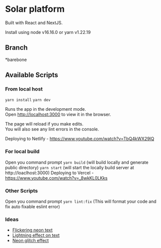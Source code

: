 # Solar platform

Built with React and NextJS.

Install using node v16.16.0 or yarn v1.22.19

## Branch

*barebone

## Available Scripts

### From local host

`yarn install`
`yarn dev`

Runs the app in the development mode.\
Open [http://localhost:3000](http://localhost:3000) to view it in the browser.

The page will reload if you make edits.\
You will also see any lint errors in the console.

Deploying to Netlify - https://www.youtube.com/watch?v=TbQ4kWX29lQ

### For local build
Open you command prompt
`yarn build` (will build locally and generate public directory)
`yarn start` (will start the locally build server at http://loaclhost:3000)
Deploying to Vercel - https://www.youtube.com/watch?v=_8wkKL0LKks


### Other Scripts
Open you command prompt
`yarn lint:fix` (This will format your code and fix auto fixable eslint error)

### Ideas

- [Flickering neon text](https://css-tricks.com/how-to-create-neon-text-with-css/)
- [Lightning effect on text](https://dev.to/pankaj_singhr/lightning-effect-using-css-animation-4h3)
- [Neon glitch effect](https://gist.github.com/CodeMyUI/17cba2cb0698753fc21434a53863a23c)